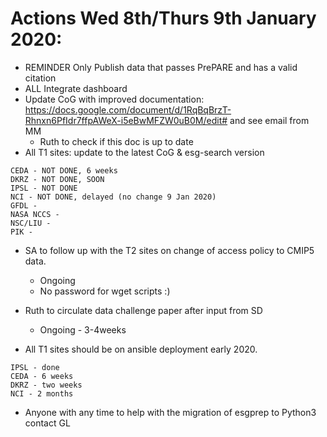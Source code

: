 # Actions Wed 8th/Thurs 9th January 2020:

* REMINDER Only Publish data that passes PrePARE and has a valid citation
* ALL Integrate dashboard
* Update CoG with improved documentation: https://docs.google.com/document/d/1RqBqBrzT-Rhnxn6PfIdr7ffpAWeX-i5eBwMFZW0uB0M/edit# and see email from MM
    * Ruth to check if this doc is up to date
* All T1 sites: update to the latest CoG & esg-search version 
```LNLL - DONE
CEDA - NOT DONE, 6 weeks
DKRZ - NOT DONE, SOON
IPSL - NOT DONE
NCI - NOT DONE, delayed (no change 9 Jan 2020)
GFDL - 
NASA NCCS -
NSC/LIU -
PIK -
```
* SA to follow up with the T2 sites on change of access policy to CMIP5 data.
    * Ongoing
    * No password for wget scripts :)

* Ruth to circulate data challenge paper after input from SD
    * Ongoing - 3-4weeks

* All T1 sites should be on ansible deployment early 2020.
```LLNL - done
IPSL - done 
CEDA - 6 weeks
DKRZ - two weeks
NCI - 2 months
```
* Anyone with any time to help with the migration of esgprep to Python3 contact GL
